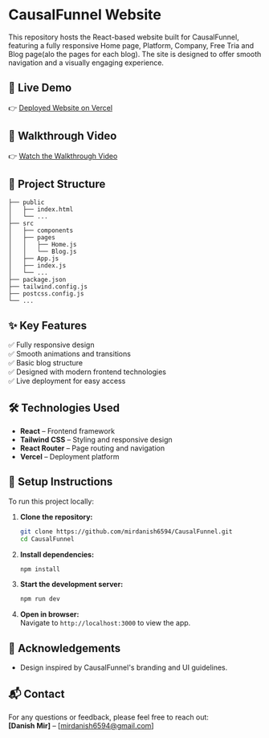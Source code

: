 
# CausalFunnel Website

This repository hosts the React-based website built for CausalFunnel, featuring a fully responsive Home page, Platform, Company, Free Tria and Blog page(alo the pages for each blog). The site is designed to offer smooth navigation and a visually engaging experience.

## 🚀 Live Demo

👉 [Deployed Website on Vercel](https://causal-funnel-flame.vercel.app)

## 🎥 Walkthrough Video

👉 [Watch the Walkthrough Video](https://drive.google.com/file/d/1tKbymM5FAM39jBoCagtUAhZomYWNdla3/view?usp=sharing)  

## 📁 Project Structure

```
├── public
│   ├── index.html
│   └── ...
├── src
│   ├── components
│   ├── pages
│   │   ├── Home.js
│   │   └── Blog.js
│   ├── App.js
│   ├── index.js
│   └── ...
├── package.json
├── tailwind.config.js
├── postcss.config.js
└── ...
```

## ✨ Key Features

✅ Fully responsive design  
✅ Smooth animations and transitions  
✅ Basic blog structure  
✅ Designed with modern frontend technologies  
✅ Live deployment for easy access

## 🛠️ Technologies Used

- **React** – Frontend framework  
- **Tailwind CSS** – Styling and responsive design  
- **React Router** – Page routing and navigation  
- **Vercel** – Deployment platform  

## 🚀 Setup Instructions

To run this project locally:

1. **Clone the repository:**
   ```bash
   git clone https://github.com/mirdanish6594/CausalFunnel.git
   cd CausalFunnel
   ```

2. **Install dependencies:**
   ```bash
   npm install
   ```

3. **Start the development server:**
   ```bash
   npm run dev
   ```

4. **Open in browser:**  
   Navigate to `http://localhost:3000` to view the app.

## 🤝 Acknowledgements

- Design inspired by CausalFunnel's branding and UI guidelines.

## 📬 Contact

For any questions or feedback, please feel free to reach out:  
**[Danish Mir]** – [mirdanish6594@gmail.com]
